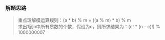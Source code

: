 ### 解题思路
>重点理解模运算规则：(a * b) % m = ((a % m) * b) % m  
>求出1到n中所有质数的个数，假设为c，则所求结果为：(c! * (n - c)!) % 1000000007
